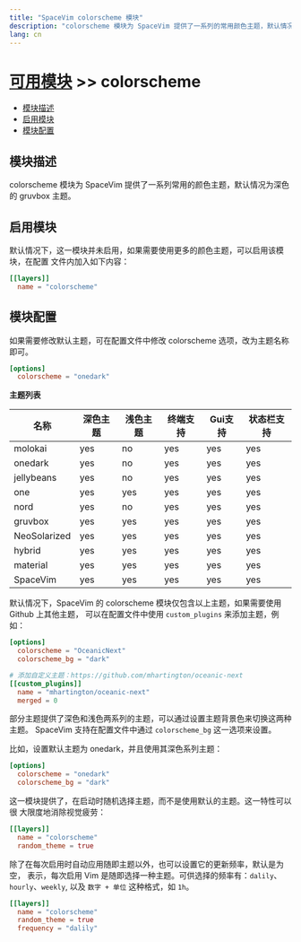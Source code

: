 ```yaml
---
title: "SpaceVim colorscheme 模块"
description: "colorscheme 模块为 SpaceVim 提供了一系列的常用颜色主题，默认情况下使用深色 gruvbox 作为默认主题。该模块提供了快速切换主题、随即主题等特性"
lang: cn
---
```


# [可用模块](../) >> colorscheme

<!-- vim-markdown-toc GFM -->

- [模块描述](#模块描述)
- [启用模块](#启用模块)
- [模块配置](#模块配置)

<!-- vim-markdown-toc -->

## 模块描述

colorscheme 模块为 SpaceVim 提供了一系列常用的颜色主题，默认情况为深色的 gruvbox 主题。

## 启用模块

默认情况下，这一模块并未启用，如果需要使用更多的颜色主题，可以启用该模块，在配置
文件内加入如下内容：

```toml
[[layers]]
  name = "colorscheme"
```

## 模块配置

如果需要修改默认主题，可在配置文件中修改 colorscheme 选项，改为主题名称即可。

```toml
[options]
  colorscheme = "onedark"
```

**主题列表**

| 名称         | 深色主题 | 浅色主题 | 终端支持 | Gui支持 | 状态栏支持 |
| ------------ | -------- | -------- | -------- | ------- | ---------- |
| molokai      | yes      | no       | yes      | yes     | yes        |
| onedark      | yes      | no       | yes      | yes     | yes        |
| jellybeans   | yes      | no       | yes      | yes     | yes        |
| one          | yes      | yes      | yes      | yes     | yes        |
| nord         | yes      | no       | yes      | yes     | yes        |
| gruvbox      | yes      | yes      | yes      | yes     | yes        |
| NeoSolarized | yes      | yes      | yes      | yes     | yes        |
| hybrid       | yes      | yes      | yes      | yes     | yes        |
| material     | yes      | yes      | yes      | yes     | yes        |
| SpaceVim     | yes      | yes      | yes      | yes     | yes        |

默认情况下，SpaceVim 的 colorscheme 模块仅包含以上主题，如果需要使用 Github 上其他主题，
可以在配置文件中使用 `custom_plugins` 来添加主题，例如：

```toml
[options]
  colorscheme = "OceanicNext"
  colorscheme_bg = "dark"

# 添加自定义主题：https://github.com/mhartington/oceanic-next
[[custom_plugins]]
  name = "mhartington/oceanic-next"
  merged = 0
```


部分主题提供了深色和浅色两系列的主题，可以通过设置主题背景色来切换这两种主题。
SpaceVim 支持在配置文件中通过 `colorscheme_bg` 这一选项来设置。

比如，设置默认主题为 onedark，并且使用其深色系列主题：

```toml
[options]
  colorscheme = "onedark"
  colorscheme_bg = "dark"
```

这一模块提供了，在启动时随机选择主题，而不是使用默认的主题。这一特性可以很
大限度地消除视觉疲劳：

```toml
[[layers]]
  name = "colorscheme"
  random_theme = true
```

除了在每次启用时自动应用随即主题以外，也可以设置它的更新频率，默认是为空，
表示，每次启用 Vim 是随即选择一种主题。可供选择的频率有：`dalily`、`hourly`、`weekly`, 
以及 `数字 + 单位` 这种格式，如 `1h`。

```toml
[[layers]]
  name = "colorscheme"
  random_theme = true
  frequency = "dalily"
```

